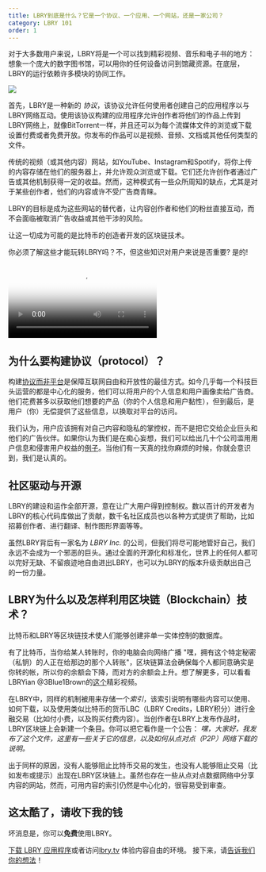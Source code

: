 ```yaml
---
title: LBRY到底是什么？它是一个协议、一个应用、一个网站，还是一家公司？
category: LBRY 101
order: 1
---
```


对于大多数用户来说，LBRY将是一个可以找到精彩视频、音乐和电子书的地方：想象一个庞大的数字图书馆，可以用你的任何设备访问到馆藏资源。在底层，LBRY的运行依赖许多模块的协同工作。

![](https://github.com/lbryio/lbry-desktop/blob/master/static/img/v1-og.png?raw=true)

首先，LBRY是一种新的 *协议*，该协议允许任何使用者创建自己的应用程序以与LBRY网络互动。使用该协议构建的应用程序允许创作者将他们的作品上传到LBRY网络上，就像BitTorrent一样，并且还可以为每个流媒体文件的浏览或下载设置付费或者免费开放。你发布的作品可以是视频、音频、文档或其他任何类型的文件。

传统的视频（或其他内容）网站，如YouTube、Instagram和Spotify，将你上传的内容存储在他们的服务器上，并允许观众浏览或下载。它们还允许创作者通过广告或其他机制获得一定的收益。然而，这种模式有一些众所周知的缺点，尤其是对于某些创作者，他们的内容或许不受广告商青睐。

LBRY的目标是成为这些网站的替代者，让内容创作者和他们的粉丝直接互动，而不会面临被取消广告收益或其他干涉的风险。

让这一切成为可能的是比特币的创造者开发的区块链技术。

你必须了解这些才能玩转LBRY吗？不，但这些知识对用户来说是否重要? 是的!

<video autoplay loop poster="https://spee.ch/f/2019-08-lbry-interface-poster.jpg" playsinline>
   <source src="https://spee.ch/b/2019-09-lbry-interface-webm-2.webm" type="video/webm">
   <source src="https://spee.ch/0/2019-09-lbry-interface-mp4-2.mp4" type="video/mp4"></video>

## 为什么要构建协议（protocol）？

构建[协议而非平台](/news/blockchain-is-love-blockchain-is-life)是保障互联网自由和开放性的最佳方式。如今几乎每一个科技巨头运营的都是中心化的服务，他们可以将用户的个人信息和用户画像卖给广告商。他们花费甚多以获取他们想要的产品（你的个人信息和用户黏性），但到最后，是用户（你）无偿提供了这些信息，以换取对平台的访问。

我们认为，用户应该拥有对自己内容和隐私的掌控权，而不是把它交给企业巨头和他们的广告伙伴。如果你认为我们是在痴心妄想，我们可以给出几十个公司滥用用户信息和侵害用户权益的[例子](/news/why-do-tech-giants-abuse-their-users)。当他们有一天真的找你麻烦的时候，你就会意识到，我们是认真的。

## 社区驱动与开源

LBRY的建设和运作全部开源，意在让广大用户得到控制权。数以百计的开发者为LBRY的核心代码库做出了贡献，数千名社区成员也以各种方式提供了帮助，比如招募创作者、进行翻译、制作图形界面等等。

虽然LBRY背后有一家名为 _LBRY Inc._ 的公司，但我们将尽可能地管好自己，我们永远不会成为一个邪恶的巨头。通过全面的开源化和标准化，世界上的任何人都可以完好无缺、不留痕迹地自由进出LBRY，也可以为LBRY的版本升级贡献出自己的一份力量。

## LBRY为什么以及怎样利用区块链（Blockchain）技术？

比特币和LBRY等区块链技术使人们能够创建非单一实体控制的数据库。

有了比特币，当你给某人转账时，你的电脑会向网络广播 "嘿，拥有这个特定秘密（私钥）的人正在给那边的那个人转账"，区块链算法会确保每个人都同意确实是你转的帐，所以你的余额会下降，而对方的余额会上升。想了解更多，可以看看LBRYian @3Blue1Brown的[这个](https://beta.lbry.tv/@3Blue1Brown:b/ever-wonder-how-bitcoin-and-other:1)精彩视频。

在LBRY中，同样的机制被用来存储一个*索引*，该索引说明有哪些内容可以使用、如何下载，以及使用类似比特币的货币LBC（LBRY Credits，LBRY积分）进行金融交易（比如付小费，以及购买付费内容）。当创作者在LBRY上发布作品时，LBRY区块链上会新建一个条目。你可以把它看作是一个公告： *嘿，大家好，我发布了这个文件，这里有一些关于它的信息，以及如何从点对点（P2P）网络下载的说明。*

出于同样的原因，没有人能够阻止比特币交易的发生，也没有人能够阻止交易（比如发布或提示）出现在LBRY区块链上。虽然也存在一些从点对点数据网络中分享内容的网站，然而，可用内容的索引仍然是中心化的，很容易受到审查。

## 这太酷了，请收下我的钱

坏消息是，你可以**免费**使用LBRY。

[下载 LBRY 应用程序](/get?auto=1)或者访问[lbry.tv](https://lbry.tv) 体验内容自由的环境。 接下来，请[告诉我们你的想法](https://chat.lbry.com)！